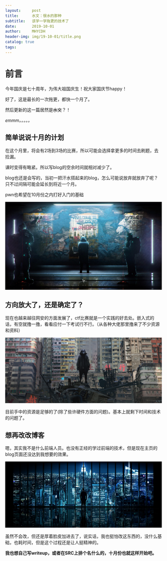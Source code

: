 ```yaml
---
layout:     post
title:      水文：很水的那种
subtitle:   该学一学拖更的技术了
date:       2019-10-01
author:     MHYCDH
header-img: img/19-10-01/title.png
catalog: true
tags:
---
```


# 前言

今年国庆是七十周年，为伟大祖国庆生！祝大家国庆节happy！

好了，这是最长的一次拖更，都快一个月了。

然后更新的这一篇居然是~~水文~~？！

*emmm。。。。。*

## 简单说说十月的计划

在这个月里，将会有2场到3场的比赛，所以可能会选择拿更多的时间去刷题，去捡漏。

课时变得有略紧。所以写blog的空余时间就相对减少了。

blog也还是会写的，当初一把汗水搭起来的blog，怎么可能说放弃就放弃了呢？只不过间隔可能会延长到将近一个月。

pwn也希望在10月份之内打好入门的基础

![](https://github.com/MHYCDH/MHYCDH.github.io/blob/master/img/19-10-01/1.jpg?raw=true)

## 方向放大了，还是确定了？

现在也越来越往网安的方面发展了，ctf比赛就是一个实践的好去处。嵌入式的话，有空就撸一撸，看看应付一下考试行不行。（从各种大佬那里撸来了不少资源和资料）

![](https://github.com/MHYCDH/MHYCDH.github.io/blob/master/img/19-10-01/2.png?raw=true)

目前手中的资源是足够的了(除了些许硬件方面的问题)。基本上就剩下时间和技术的问题了。

## 想再改改博客

嗯，其实我不是什么前端人员。也没有正经的学过前端的技术，但是现在主页的blog页面还没达到我想要的效果。

![](https://github.com/MHYCDH/MHYCDH.github.io/blob/master/img/19-10-01/3.jpg?raw=true)

虽然不会改，但还是厚着脸皮加进去了，说实话，我也挺怕改这东西的，没什么基础，也耗时间，但是这个过程还是让人挺精神的。


**我也想自己写writeup，或者在SRC上排个名什么的，十月份也就这样开始吧。**

